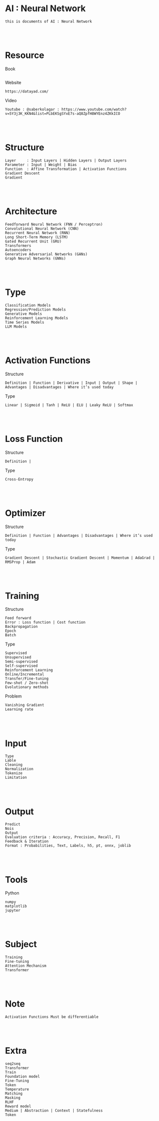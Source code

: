 <!--------------------------------------------------------------------------------- Description -->
# AI : Neural Network
    this is documents of AI : Neural Network

<!--------------------------------------------------------------------------------- Resource -->
<br><br>

# Resource
<!-------------------------- Book -->
Book
```
```
<!-------------------------- Website -->
Website
```
https://datayad.com/
```
<!-------------------------- Video -->
Video
```
Youtube : @saberkolagar : https://www.youtube.com/watch?v=5Y3j3K_KKN4&list=PLbEKSgSYxE7s-aQ8ZpfH8WYEnz4ZKkICO
```

<!--------------------------------------------------------------------------------- Structure -->
<br><br>

# Structure
```
Layer     : Input Layers | Hidden Layers | Output Layers
Parameter : Input | Weight | Bias
Function  : Affine Transformation | Activation Functions
Gradient Descent
Gradient
```

<!--------------------------------------------------------------------------------- Architecture -->
<br><br>

# Architecture
```
Feedforward Neural Network (FNN / Perceptron)
Convolutional Neural Network (CNN)
Recurrent Neural Network (RNN)
Long Short-Term Memory (LSTM)
Gated Recurrent Unit (GRU)
Transformers
Autoencoders
Generative Adversarial Networks (GANs)
Graph Neural Networks (GNNs)
```

<!--------------------------------------------------------------------------------- Model -->
<br><br>

# Type
```
Classification Models
Regression/Prediction Models
Generative Models
Reinforcement Learning Models
Time Series Models
LLM Models
```

<!--------------------------------------------------------------------------------- Activation Functions -->
<br><br>

# Activation Functions
<!-------------------------- Structure -->
Structure
```
Definition | Function | Derivative | Input | Output | Shape | Advantages | Disadvantages | Where it’s used today
```
<!-------------------------- Type -->
Type
```
Linear | Sigmoid | Tanh | ReLU | ELU | Leaky ReLU | Softmax
```

<!--------------------------------------------------------------------------------- Loss Function -->
<br><br>

# Loss Function
<!-------------------------- Structure -->
Structure
```
Definition |
```
<!-------------------------- Type -->
Type
```
Cross-Entropy
```

<!--------------------------------------------------------------------------------- Optimizer -->
<br><br>

# Optimizer
<!-------------------------- Structure -->
Structure
```
Definition | Function | Advantages | Disadvantages | Where it’s used today
```
<!-------------------------- Type -->
Type
```
Gradient Descent | Stochastic Gradient Descent | Momentum | AdaGrad | RMSProp | Adam
```

<!--------------------------------------------------------------------------------- Training -->
<br><br>

# Training
<!-------------------------- Structure -->
Structure
```
Feed forward
Error : Loss function | Cost function
Backpropagation
Epoch
Batch
```
<!-------------------------- Type -->
Type
```
Supervised
Unsupervised
Semi-supervised
Self-supervised
Reinforcement Learning
Online/Incremental
Transfer/Fine-tuning
Few-shot / Zero-shot
Evolutionary methods
```
<!-------------------------- Problem -->
Problem
```
Vanishing Gradient
Learning rate
```

<!--------------------------------------------------------------------------------- Input -->
<br><br>

# Input
```
Type
Lable
Cleaning
Normalization
Tokenize
Limitation
```

<!--------------------------------------------------------------------------------- Output -->
<br><br>

# Output
```
Predict
Nois
Output 
Evaluation criteria : Accuracy, Precision, Recall, F1
Feedback & Iteration
Format : Probabilities, Text, Labels, h5, pt, onnx, joblib
```

<!--------------------------------------------------------------------------------- Tools -->
<br><br>

# Tools
<!-------------------------- Python -->
Python
```
numpy
matplotlib
jupyter
```

<!--------------------------------------------------------------------------------- Subject -->
<br><br>

# Subject
```
Training
Fine-tuning
Attention Mechanism
Transformer
```

<!--------------------------------------------------------------------------------- Note -->
<br><br>

# Note
```
Activation Functions Must be differentiable
```

<!--------------------------------------------------------------------------------- Extra -->
<br><br>

# Extra
```
seq2seq
Transformer
Train
Foundation model
Fine-Tuning
Token
Temperature
Matching
Masking
RLHF
Reward model
Medium | Abstraction | Context | Statefulness
Token
```